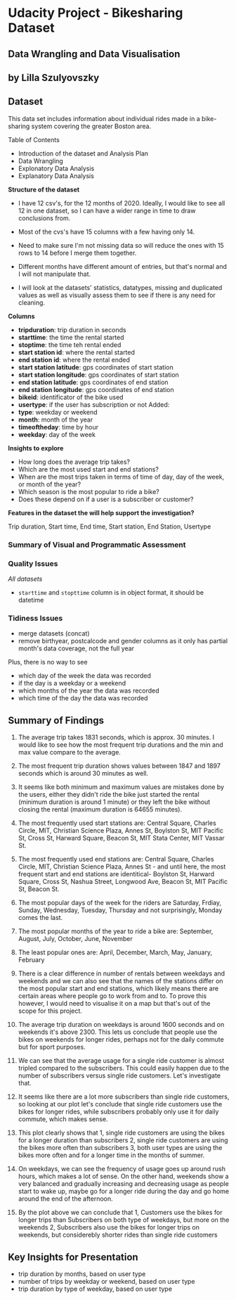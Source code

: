 # Udacity Project - Bikesharing Dataset

## Data Wrangling and Data Visualisation

## by Lilla Szulyovszky


## Dataset

This data set includes information about individual rides made in a bike-sharing system covering the greater Boston area. 

Table of Contents
- Introduction of the dataset and Analysis Plan
- Data Wrangling
- Explonatory Data Analysis
- Explanatory Data Analysis

**Structure of the dataset**

- I have 12 csv's, for the 12 months of 2020. Ideally, I would like to see all 12 in one dataset, so I can have a wider range in time to draw conclusions from.

- Most of the cvs's have 15 columns with a few having only 14. 
- Need to make sure I'm not missing data so will reduce the ones with 15 rows to 14 before I merge them together. 
- Different months have different amount of entries, but that's normal and I will not manipulate that.

- I will look at the datasets' statistics, datatypes, missing and duplicated values as well as visually assess them to see if there is any need for cleaning.

**Columns**
- **tripduration**: trip duration in seconds
- **starttime**: the time the rental started
- **stoptime**: the time teh rental ended
- **start station id**: where the rental started
- **end station id**: where the rental ended
- **start station latitude**: gps coordinates of start station
- **start station longitude**: gps coordinates of start station
- **end station latitude**: gps coordinates of end station
- **end station longitude**: gps coordinates of end station
- **bikeid**: identificator of the bike used
- **usertype**: if the user has subscription or not
 Added:
- **type**: weekday or weekend
- **month**: month of the year
- **timeoftheday**: time by hour
- **weekday**: day of the week

**Insights to explore**

- How long does the average trip takes?
- Which are the most used start and end stations?
- When are the most trips taken in terms of time of day, day of the week, or month of the year?
- Which season is the most popular to ride a bike?
- Does these depend on if a user is a subscriber or customer?

**Features in the dataset the will help support the investigation?**

Trip duration, Start time, End time, Start station, End Station, Usertype


### Summary of Visual and Programmatic Assessment

### Quality Issues
*All datasets*
- `starttime` and `stopttime` column is in object format, it should be datetime

### Tidiness Issues

- merge datasets (concat)
- remove birthyear, postcalcode and gender columns as it only has partial month's data coverage, not the full year

Plus, there is no way to see
- which day of the week the data was recorded
- if the day is a weekday or a weekend
- which months of the year the data was recorded
- which time of the day the data was recorded

## Summary of Findings

1. The average trip takes 1831 seconds, which is approx. 30 minutes. I would like to see how the most frequent trip durations and the min and max value compare to the average.

2. The most frequent trip duration shows values between 1847 and 1897 seconds which is around 30 minutes as well.

3. It seems like both minimum and maximum values are mistakes done by the users, either they didn't ride the bike just started the rental (minimum duration is around 1 minute) or they left the bike without closing the rental (maximum duration is 64655 minutes).

4. The most frequently used start stations are: Central Square, Charles Circle, MIT, Christian Science Plaza, Annes St, Boylston St, MIT Pacific St, Cross St, Harward Square, Beacon St, MIT Stata Center, MIT Vassar St.

5. The most frequently used end stations are: Central Square, Charles Circle, MIT, Christian Science Plaza, Annes St - and until here, the most frequent start and end stations are identitical- Boylston St, Harward Square, Cross St, Nashua Street, Longwood Ave, Beacon St, MIT Pacific St, Beacon St.

6. The most popular days of the week for the riders are Saturday, Frdiay, Sunday, Wednesday, Tuesday, Thursday and not surprisingly, Monday comes the last.

7. The most popular months of the year to ride a bike are: September, August, July, October, June, November

8. The least popular ones are: April, December, March, May, January, February

9. There is a clear difference in number of rentals between weekdays and weekends and we can also see that the names of the stations differ on the most popular start and end stations, which likely means there are certain areas where people go to work from and to. To prove this however, I would need to visualise it on a map but that's out of the scope for this project.

10. The average trip duration on weekdays is around 1600 seconds and on weekends it's above 2300. This lets us conclude that people use the bikes on weekends for longer rides, perhaps not for the daily commute but for sport purposes.

11. We can see that the average usage for a single ride customer is almost tripled compared to the subscribers. This could easily happen due to the number of subscribers versus single ride customers. Let's investigate that.

12. It seems like there are a lot more subscribers than single ride customers, so looking at our plot let's conclude that single ride customers use the bikes for longer rides, while subscribers probably only use it for daily commute, which makes sense.

13. This plot clearly shows that
1, single ride customers are using the bikes for a longer duration than subscribers
2, single ride customers are using the bikes more often than subscribers
3, both user types are using the bikes more often and for a longer time in the months of summer.

14. On weekdays, we can see the frequency of usage goes up around rush hours, which makes a lot of sense.
On the other hand, weekends show a very balanced and gradually increasing and decreasing usage as people start to wake up, maybe go for a longer ride during the day and go home around the end of the afternoon.


15. By the plot above we can conclude that 
1, Customers use the bikes for longer trips than Subscribers on both type of weekdays, but more on the weekends
2, Subscribers also use the bikes for longer trips on weekends, but considerebly shorter rides than single ride customers

## Key Insights for Presentation

- trip duration by months, based on user type
- number of trips by weekday or weekend, based on user type
- trip duration by type of weekday, based on user type